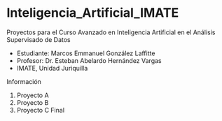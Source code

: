 # Inteligencia_Artificial_IMATE

Proyectos para el Curso Avanzado en Inteligencia Artificial en el Análisis Supervisado de Datos
- Estudiante: Marcos Emmanuel González Laffitte
- Profesor: Dr. Esteban Abelardo Hernández Vargas
- IMATE, Unidad Juriquilla

Información
1. Proyecto A
2. Proyecto B
3. Proyecto C
Final
